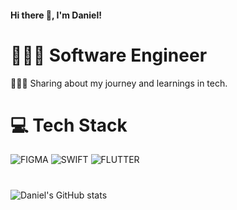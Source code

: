 #### Hi there 👋, I'm Daniel!

# 👨🏿‍💼 Software Engineer

🧑🏿‍💻 Sharing about my journey and learnings in tech. <br/>

# 💻 Tech Stack

![FIGMA](https://img.shields.io/badge/Figma-F24E1E?style=for-the-badge&logo=figma&logoColor=white)
![SWIFT](https://img.shields.io/badge/Swift-FA7343?style=for-the-badge&logo=swift&logoColor=white)
![FLUTTER](https://img.shields.io/badge/Flutter-02569B?style=for-the-badge&logo=flutter&logoColor=white)

# 
![Daniel's GitHub stats](https://github-readme-stats.vercel.app/api?username=techie-dan&show_icons=true&theme=radical)


